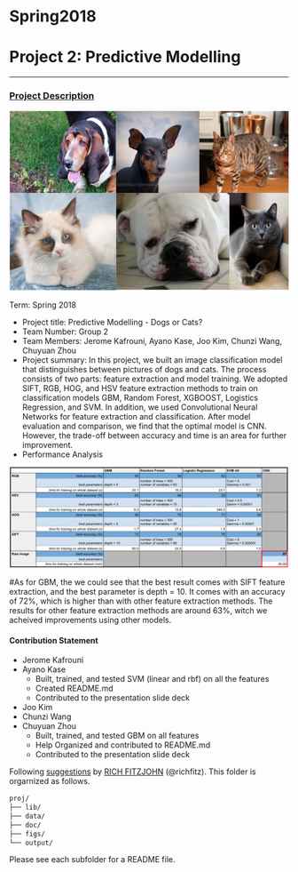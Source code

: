 # Spring2018


# Project 2: Predictive Modelling

----


### [Project Description](doc/)

![](figs/dogscats_descrp.png)

Term: Spring 2018

+ Project title: Predictive Modelling - Dogs or Cats?
+ Team Number: Group 2
+ Team Members: Jerome Kafrouni, Ayano Kase, Joo Kim, Chunzi Wang, Chuyuan Zhou
+ Project summary: In this project, we built an image classification model that distinguishes between pictures of dogs and cats. The process consists of two parts: feature extraction and model training. We adopted SIFT, RGB, HOG, and HSV feature extraction methods to train on classification models GBM, Random Forest, XGBOOST, Logistics Regression, and SVM. In addition, we used Convolutional Neural Networks for feature extraction and classification. After model evaluation and comparison, we find that the optimal model is CNN. However, the trade-off between accuracy and time is an area for further improvement. 
+ Performance Analysis

![](figs/performance_result.png)

#As for GBM, the we could see that the best result comes with SIFT feature extraction, and the best parameter is depth = 10. It comes with an accuracy of 72%, which is higher than with other feature extraction methods. The results for other feature extraction methods are around 63%, witch we acheived improvements using other models.


#### Contribution Statement

+ Jerome Kafrouni
+ Ayano Kase
  - Built, trained, and tested SVM (linear and rbf) on all the features
  - Created README.md
  - Contributed to the presentation slide deck
+ Joo Kim
+ Chunzi Wang
+ Chuyuan Zhou
  - Built, trained, and tested GBM on all features 
  - Help Organized and contributed to README.md
  - Contributed to the presentation slide deck

Following [suggestions](http://nicercode.github.io/blog/2013-04-05-projects/) by [RICH FITZJOHN](http://nicercode.github.io/about/#Team) (@richfitz). This folder is orgarnized as follows.

```
proj/
├── lib/
├── data/
├── doc/
├── figs/
└── output/
```

Please see each subfolder for a README file.

